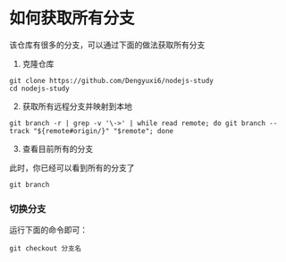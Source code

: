 # 如何获取所有分支

该仓库有很多的分支，可以通过下面的做法获取所有分支

1. 克隆仓库

```shell
git clone https://github.com/Dengyuxi6/nodejs-study
cd nodejs-study
```

2. 获取所有远程分支并映射到本地

```shell
git branch -r | grep -v '\->' | while read remote; do git branch --track "${remote#origin/}" "$remote"; done
```

3. 查看目前所有的分支

此时，你已经可以看到所有的分支了

```shell
git branch
```

### 切换分支

运行下面的命令即可：

```shell
git checkout 分支名
```